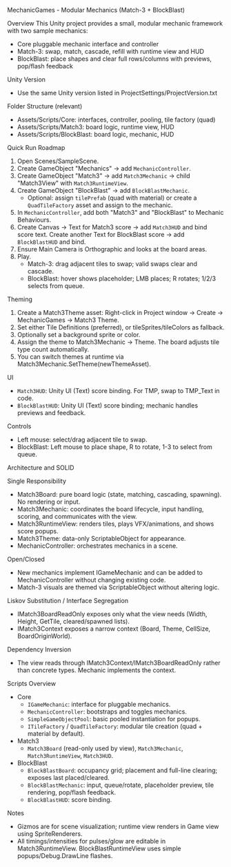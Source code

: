 MechanicGames - Modular Mechanics (Match-3 + BlockBlast)

Overview
This Unity project provides a small, modular mechanic framework with two sample mechanics:
- Core pluggable mechanic interface and controller
- Match-3: swap, match, cascade, refill with runtime view and HUD
- BlockBlast: place shapes and clear full rows/columns with previews, pop/flash feedback

Unity Version
- Use the same Unity version listed in ProjectSettings/ProjectVersion.txt

Folder Structure (relevant)
- Assets/Scripts/Core: interfaces, controller, pooling, tile factory (quad)
- Assets/Scripts/Match3: board logic, runtime view, HUD
- Assets/Scripts/BlockBlast: board logic, mechanic, HUD

Quick Run Roadmap
1) Open Scenes/SampleScene.
2) Create GameObject "Mechanics" → add `MechanicController`.
3) Create GameObject "Match3" → add `Match3Mechanic` → child "Match3View" with `Match3RuntimeView`.
4) Create GameObject "BlockBlast" → add `BlockBlastMechanic`.
   - Optional: assign `tilePrefab` (quad with material) or create a `QuadTileFactory` asset and assign to the mechanic.
5) In `MechanicController`, add both "Match3" and "BlockBlast" to Mechanic Behaviours.
6) Create Canvas → Text for Match3 score → add `Match3HUD` and bind score text. Create another Text for BlockBlast score → add `BlockBlastHUD` and bind.
7) Ensure Main Camera is Orthographic and looks at the board areas.
8) Play.
   - Match-3: drag adjacent tiles to swap; valid swaps clear and cascade.
   - BlockBlast: hover shows placeholder; LMB places; R rotates; 1/2/3 selects from queue.

Theming
1) Create a Match3Theme asset: Right-click in Project window → Create → MechanicGames → Match3 Theme.
2) Set either Tile Definitions (preferred), or tileSprites/tileColors as fallback.
3) Optionally set a background sprite or color.
4) Assign the theme to Match3Mechanic → Theme. The board adjusts tile type count automatically.
5) You can switch themes at runtime via Match3Mechanic.SetTheme(newThemeAsset).

UI
- `Match3HUD`: Unity UI (Text) score binding. For TMP, swap to TMP_Text in code.
- `BlockBlastHUD`: Unity UI (Text) score binding; mechanic handles previews and feedback.

Controls
- Left mouse: select/drag adjacent tile to swap.
- BlockBlast: Left mouse to place shape, R to rotate, 1-3 to select from queue.

Architecture and SOLID

Single Responsibility
- Match3Board: pure board logic (state, matching, cascading, spawning). No rendering or input.
- Match3Mechanic: coordinates the board lifecycle, input handling, scoring, and communicates with the view.
- Match3RuntimeView: renders tiles, plays VFX/animations, and shows score popups.
- Match3Theme: data-only ScriptableObject for appearance.
- MechanicController: orchestrates mechanics in a scene.

Open/Closed
- New mechanics implement IGameMechanic and can be added to MechanicController without changing existing code.
- Match-3 visuals are themed via ScriptableObject without altering logic.

Liskov Substitution / Interface Segregation
- IMatch3BoardReadOnly exposes only what the view needs (Width, Height, GetTile, cleared/spawned lists).
- IMatch3Context exposes a narrow context (Board, Theme, CellSize, BoardOriginWorld).

Dependency Inversion
- The view reads through IMatch3Context/IMatch3BoardReadOnly rather than concrete types. Mechanic implements the context.

Scripts Overview
- Core
  - `IGameMechanic`: interface for pluggable mechanics.
  - `MechanicController`: bootstraps and toggles mechanics.
  - `SimpleGameObjectPool`: basic pooled instantiation for popups.
  - `ITileFactory` / `QuadTileFactory`: modular tile creation (quad + material by default).
- Match3
  - `Match3Board` (read-only used by view), `Match3Mechanic`, `Match3RuntimeView`, `Match3HUD`.
- BlockBlast
  - `BlockBlastBoard`: occupancy grid; placement and full-line clearing; exposes last placed/cleared.
  - `BlockBlastMechanic`: input, queue/rotate, placeholder preview, tile rendering, pop/flash feedback.
  - `BlockBlastHUD`: score binding.

Notes
- Gizmos are for scene visualization; runtime view renders in Game view using SpriteRenderers.
- All timings/intensities for pulses/glow are editable in Match3RuntimeView. BlockBlastRuntimeView uses simple popups/Debug.DrawLine flashes.



